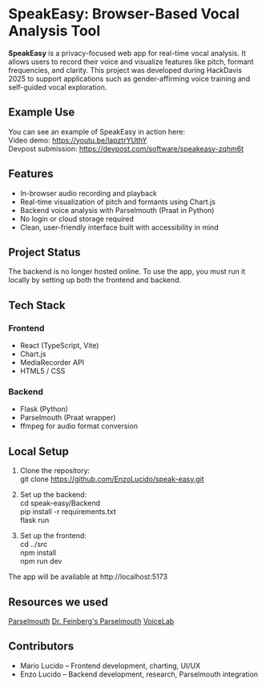 # SpeakEasy: Browser-Based Vocal Analysis Tool

**SpeakEasy** is a privacy-focused web app for real-time vocal analysis. It allows users to record their voice and visualize features like pitch, formant frequencies, and clarity. This project was developed during HackDavis 2025 to support applications such as gender-affirming voice training and self-guided vocal exploration.

## Example Use

You can see an example of SpeakEasy in action here:  
Video demo: https://youtu.be/lapztrYUthY  
Devpost submission: https://devpost.com/software/speakeasy-zqhm6t

## Features

- In-browser audio recording and playback
- Real-time visualization of pitch and formants using Chart.js
- Backend voice analysis with Parselmouth (Praat in Python)
- No login or cloud storage required
- Clean, user-friendly interface built with accessibility in mind

## Project Status

The backend is no longer hosted online. To use the app, you must run it locally by setting up both the frontend and backend.

## Tech Stack

### Frontend

- React (TypeScript, Vite)
- Chart.js
- MediaRecorder API
- HTML5 / CSS

### Backend

- Flask (Python)
- Parselmouth (Praat wrapper)
- ffmpeg for audio format conversion

## Local Setup

1. Clone the repository:  
   git clone https://github.com/EnzoLucido/speak-easy.git

2. Set up the backend:  
   cd speak-easy/Backend  
   pip install -r requirements.txt  
   flask run

3. Set up the frontend:  
   cd ../src  
   npm install  
   npm run dev

The app will be available at http://localhost:5173

## Resources we used

[Parselmouth](https://parselmouth.readthedocs.io/)
[Dr. Feinberg's Parselmouth](https://github.com/drfeinberg/PraatScripts)
[VoiceLab](https://github.com/Voice-Lab/VoiceLab)

## Contributors

- Mario Lucido – Frontend development, charting, UI/UX
- Enzo Lucido – Backend development, research, Parselmouth integration


